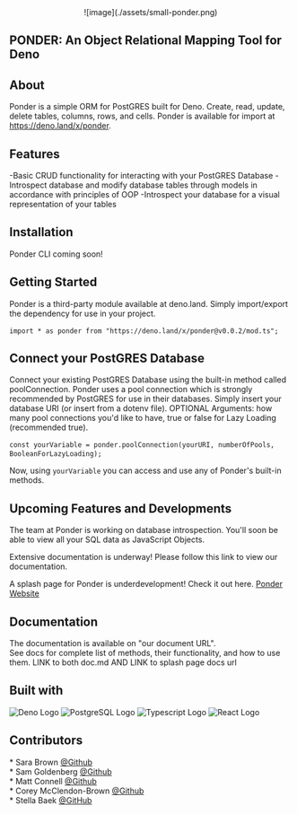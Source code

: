 <div style="display: flex; flex-direction: row; justify-content: center; align-items: center">
![image](./assets/small-ponder.png)
</div>




## PONDER: An Object Relational Mapping Tool for Deno

## About

Ponder is a simple ORM for PostGRES built for Deno. Create, read, update, delete tables, columns, rows, and cells. 
Ponder is available for import at https://deno.land/x/ponder.

## Features

-Basic CRUD functionality for interacting with your PostGRES Database
-Introspect database and modify database tables through models in accordance with principles of OOP
-Introspect your database for a visual representation of your tables

## Installation

Ponder CLI coming soon!

## Getting Started
Ponder is a third-party module available at deno.land. Simply import/export the dependency for use in your project.

```
import * as ponder from "https://deno.land/x/ponder@v0.0.2/mod.ts";
```

## Connect your PostGRES Database
Connect your existing PostGRES Database using the built-in method called poolConnection. Ponder uses a pool connection which is strongly recommended by PostGRES for use in their databases. Simply insert your database URI (or insert from a dotenv file). OPTIONAL Arguments: how many pool connections you'd like to have, true or false for Lazy Loading (recommended true).

```
const yourVariable = ponder.poolConnection(yourURI, numberOfPools, BooleanForLazyLoading);
```

Now, using ```yourVariable``` you can access and use any of Ponder's built-in methods.

## Upcoming Features and Developments

The team at Ponder is working on database introspection. You'll soon be able to view all your SQL data as JavaScript Objects.

Extensive documentation is underway! Please follow this link to view our documentation.

A splash page for Ponder is underdevelopment! Check it out here. <a href="https://www.youtube.com/watch?v=dQw4w9WgXcQ">Ponder Website</a>


## Documentation

The documentation is available on "our document URL". <br>
See docs for complete list of methods, their functionality, and how to use them.
LINK to both doc.md AND LINK to splash page docs url

## Built with

<p float="left">

<a href="https://deno.land/"><img src="https://img.shields.io/badge/Deno-white?style=for-the-badge&logo=deno&logoColor=464647" alt="Deno Logo" style="display: inline-block"></a>
<a href="https://www.postgresql.org/"><img src="https://img.shields.io/badge/PostgreSQL-316192?style=for-the-badge&logo=postgresql&logoColor=white" alt="PostgreSQL Logo" style="display: inline-block"></a>
<a href="https://www.typescriptlang.org/"><img src="https://img.shields.io/badge/TypeScript-007ACC?style=for-the-badge&logo=typescript&logoColor=white" alt="Typescript Logo" style="display: inline-block"></a>
<a href="https://reactjs.org/"><img src="https://img.shields.io/badge/React-20232A?style=for-the-badge&logo=react&logoColor=61DAFB" alt="React Logo" style="display: inline-block"> </a>

</p>


## Contributors
<p>
* Sara Brown <a href="https://github.com/Sbrown2018">@Github</a> <br> 
* Sam Goldenberg <a href="https://github.com/sammyb1rd">@Github</a> <br>
* Matt Connell <a href="https://github.com/Matt-2112">@Github</a> <br>
* Corey McClendon-Brown <a href="https://github.com/mcbrownc">@Github</a> <br>
* Stella Baek <a href="https://github.com/StellaBaek">@GitHub </a> 
  
</p>

